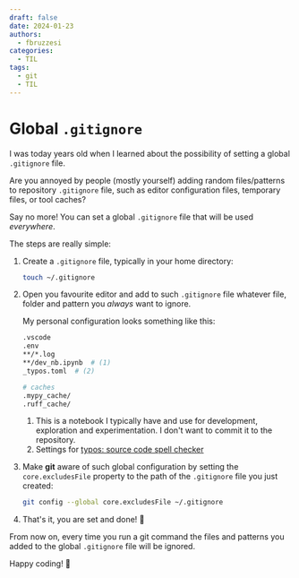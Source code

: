 ```yaml
---
draft: false
date: 2024-01-23
authors:
  - fbruzzesi
categories:
  - TIL
tags:
  - git
  - TIL
---
```


# Global `.gitignore`

I was today years old when I learned about the possibility of setting a global `.gitignore` file.

<!-- more -->

Are you annoyed by people (mostly yourself) adding random files/patterns to repository `.gitignore` file, such as editor configuration files, temporary files, or tool caches?

Say no more! You can set a global `.gitignore` file that will be used _everywhere_.

The steps are really simple:

1. Create a `.gitignore` file, typically in your home directory:
  
    ```bash
    touch ~/.gitignore
    ```

2. Open you favourite editor and add to such `.gitignore` file whatever file, folder and pattern you _always_ want to ignore.
  
    My personal configuration looks something like this:

    ```bash
    .vscode
    .env
    **/*.log
    **/dev_nb.ipynb  # (1)
    _typos.toml  # (2)

    # caches
    .mypy_cache/
    .ruff_cache/
    ```

    1. This is a notebook I typically have and use for development, exploration and experimentation. I don't want to commit it to the repository.
    2. Settings for [typos: source code spell checker](https://github.com/crate-ci/typos)

3. Make **git** aware of such global configuration by setting the `core.excludesFile` property to the path of the `.gitignore` file you just created:

    ```bash
    git config --global core.excludesFile ~/.gitignore
    ```

4. That's it, you are set and done! 🎉
  
From now on, every time you run a git command the files and patterns you added to the global `.gitignore` file will be ignored.

Happy coding! 🚀
